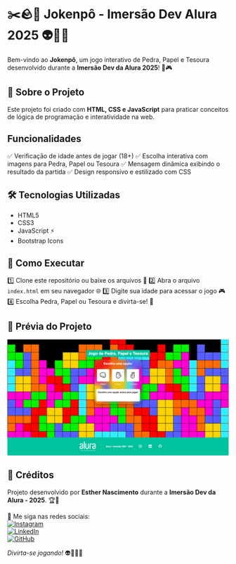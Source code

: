 # ✂️🪨📄 Jokenpô - Imersão Dev Alura 2025 👽💚🌐

Bem-vindo ao **Jokenpô**, um jogo interativo de Pedra, Papel e Tesoura desenvolvido durante a **Imersão Dev da Alura 2025**! 🚀🎮

## 🎯 Sobre o Projeto

Este projeto foi criado com **HTML, CSS e JavaScript** para praticar conceitos de lógica de programação e interatividade na web.

## Funcionalidades

✅ Verificação de idade antes de jogar (18+)
✅ Escolha interativa com imagens para Pedra, Papel ou Tesoura
✅ Mensagem dinâmica exibindo o resultado da partida
✅ Design responsivo e estilizado com CSS

## 🛠️ Tecnologias Utilizadas

- HTML5 
- CSS3 
- JavaScript ⚡
- Bootstrap Icons 

## 🚀 Como Executar

1️⃣ Clone este repositório ou baixe os arquivos 📂
2️⃣ Abra o arquivo `index.html` em seu navegador 🌐
3️⃣ Digite sua idade para acessar o jogo 🎮
4️⃣ Escolha Pedra, Papel ou Tesoura e divirta-se! 🎉

## 📸 Prévia do Projeto

![Jokenpô - Imagem do Jogo](img/printweb.png)


## 💙 Créditos

Projeto desenvolvido por **Esther Nascimento** durante a **Imersão Dev da Alura - 2025**. 🏆🚀

📌 Me siga nas redes sociais:  
[![Instagram](https://img.shields.io/badge/Instagram-%23E4405F.svg?&style=for-the-badge&logo=instagram&logoColor=white)](https://www.instagram.com/esthernascimentooficial)  
[![LinkedIn](https://img.shields.io/badge/LinkedIn-%230077B5.svg?&style=for-the-badge&logo=linkedin&logoColor=white)](https://www.linkedin.com/in/esthernascimentooficial)  
[![GitHub](https://img.shields.io/badge/GitHub-%23181717.svg?&style=for-the-badge&logo=github&logoColor=white)](https://github.com/esthernascimento)  

 *Divirta-se jogando!* 👽💚🌐✨
